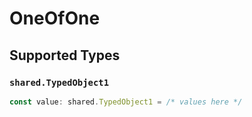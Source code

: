 # OneOfOne


## Supported Types

### `shared.TypedObject1`

```typescript
const value: shared.TypedObject1 = /* values here */
```

